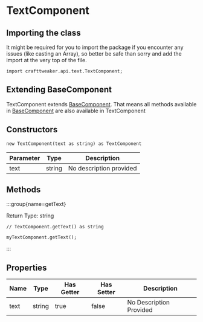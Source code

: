 # TextComponent

## Importing the class

It might be required for you to import the package if you encounter any issues (like casting an Array), so better be safe than sorry and add the import at the very top of the file.
```zenscript
import crafttweaker.api.text.TextComponent;
```


## Extending BaseComponent

TextComponent extends [BaseComponent](/vanilla/api/text/BaseComponent). That means all methods available in [BaseComponent](/vanilla/api/text/BaseComponent) are also available in TextComponent

## Constructors


```zenscript
new TextComponent(text as string) as TextComponent
```
| Parameter | Type | Description |
|-----------|------|-------------|
| text | string | No description provided |



## Methods

:::group{name=getText}

Return Type: string

```zenscript
// TextComponent.getText() as string

myTextComponent.getText();
```

:::


## Properties

| Name | Type | Has Getter | Has Setter | Description |
|------|------|------------|------------|-------------|
| text | string | true | false | No Description Provided |

